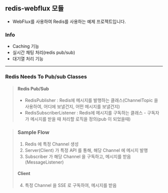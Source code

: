 ## redis-webflux 모듈

- WebFlux를 사용하여 Redis를 사용하는 예제 프로젝트입니다.

### Info
- Caching 기능
- 실시간 채팅 처리(redis pub/sub)
- 대기열 처리 기능

---
### Redis Needs To Pub/sub Classes

> #### Redis Pub/Sub
> - RedisPublisher : Redis에 메시지를 발행하는 클래스(ChannelTopic 을 사용하여, 어디에 보낼건지, 어떤 메시지를 보낼건지)
> - RedisSubscriberListener : Redis에 메시지를 구독하는 클래스 - 구독자가 메시지를 받을 때 처리할 로직을 정의(pub 이 되었을때)
> 

> ### Sample Flow
> 1. Redis 에 특정 Channel 생성
> 2. Server(Client) 가 특정 API 를 통해, 해당 Channel 에 메시지 발행
> 3. Subscriber 가 해당 Channel 을 구독하고, 메시지를 받음 (MessageListener)
> #### Client
> 4. 특정 Channel 을 SSE 로 구독하여, 메시지를 받음







